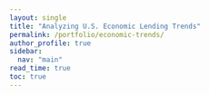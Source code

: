```yaml
---
layout: single
title: "Analyzing U.S. Economic Lending Trends"
permalink: /portfolio/economic-trends/
author_profile: true
sidebar:
  nav: "main"
read_time: true
toc: true
---
```

